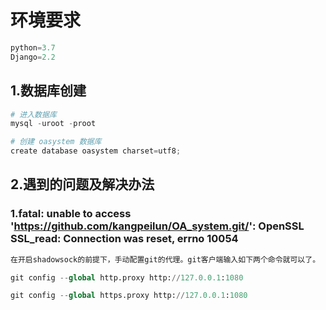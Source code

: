 # 环境要求

```python
python=3.7
Django=2.2
```



## 1.数据库创建

```python
# 进入数据库
mysql -uroot -proot

# 创建 oasystem 数据库
create database oasystem charset=utf8;
```



## 2.遇到的问题及解决办法

### 1.fatal: unable to access 'https://github.com/kangpeilun/OA_system.git/': OpenSSL SSL_read: Connection was reset, errno 10054

```python
在开启shadowsock的前提下，手动配置git的代理。git客户端输入如下两个命令就可以了。

git config --global http.proxy http://127.0.0.1:1080

git config --global https.proxy http://127.0.0.1:1080
```

